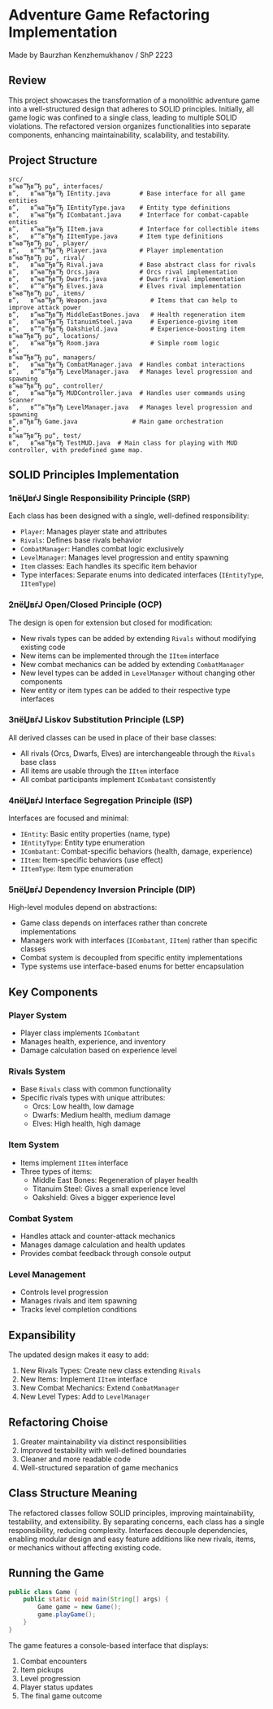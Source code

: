 # Adventure Game Refactoring Implementation
Made by Baurzhan Kenzhemukhanov / ShP 2223


## Review
This project showcases the transformation of a monolithic adventure game into a well-structured design that adheres to SOLID principles. Initially, all game logic was confined to a single class, leading to multiple SOLID violations. The refactored version organizes functionalities into separate components, enhancing maintainability, scalability, and testability.

## Project Structure
```
src/
в”њв”Ђв”Ђ рџ“‚ interfaces/
в”‚   в”њв”Ђв”Ђ IEntity.java        # Base interface for all game entities
в”‚   в”њв”Ђв”Ђ IEntityType.java    # Entity type definitions
в”‚   в”њв”Ђв”Ђ ICombatant.java     # Interface for combat-capable entities
в”‚   в”њв”Ђв”Ђ IItem.java          # Interface for collectible items
в”‚   в””в”Ђв”Ђ IItemType.java      # Item type definitions
в”њв”Ђв”Ђ рџ“‚ player/
в”‚   в””в”Ђв”Ђ Player.java         # Player implementation
в”њв”Ђв”Ђ рџ“‚ rival/
в”‚   в”њв”Ђв”Ђ Rival.java          # Base abstract class for rivals
в”‚   в”њв”Ђв”Ђ Orcs.java           # Orcs rival implementation
в”‚   в”њв”Ђв”Ђ Dwarfs.java         # Dwarfs rival implementation
в”‚   в””в”Ђв”Ђ Elves.java          # Elves rival implementation
в”њв”Ђв”Ђ рџ“‚ items/
в”‚   в”њв”Ђв”Ђ Weapon.java            # Items that can help to improve attack power 
в”‚   в”њв”Ђв”Ђ MiddleEastBones.java   # Health regeneration item
в”‚   в”њв”Ђв”Ђ TitanuimSteel.java     # Experience-giving item
в”‚   в””в”Ђв”Ђ Oakshield.java         # Experience-boosting item
в”њв”Ђв”Ђ рџ“‚ locations/
в”‚   в”њв”Ђв”Ђ Room.java              # Simple room logic
в”‚
в”њв”Ђв”Ђ рџ“‚ managers/
в”‚   в”њв”Ђв”Ђ CombatManager.java  # Handles combat interactions
в”‚   в””в”Ђв”Ђ LevelManager.java   # Manages level progression and spawning
в”њв”Ђв”Ђ рџ“‚ controller/
в”‚   в”њв”Ђв”Ђ MUDController.java  # Handles user commands using Scanner
в”‚   в””в”Ђв”Ђ LevelManager.java   # Manages level progression and spawning
в”‚в”Ђв”Ђ Game.java               # Main game orchestration
в”‚
в”њв”Ђв”Ђ рџ“‚ test/
в”‚   в”њв”Ђв”Ђ TestMUD.java  # Main class for playing with MUD controller, with predefined game map.

```

## SOLID Principles Implementation

### 1пёЏвѓЈ Single Responsibility Principle (SRP)
Each class has been designed with a single, well-defined responsibility:
- `Player`: Manages player state and attributes
- `Rivals`: Defines base rivals behavior
- `CombatManager`: Handles combat logic exclusively
- `LevelManager`: Manages level progression and entity spawning
- `Item` classes: Each handles its specific item behavior
- Type interfaces: Separate enums into dedicated interfaces (`IEntityType`, `IItemType`)

### 2пёЏвѓЈ Open/Closed Principle (OCP)
The design is open for extension but closed for modification:
- New rivals types can be added by extending `Rivals` without modifying existing code
- New items can be implemented through the `IItem` interface
- New combat mechanics can be added by extending `CombatManager`
- New level types can be added in `LevelManager` without changing other components
- New entity or item types can be added to their respective type interfaces

### 3пёЏвѓЈ Liskov Substitution Principle (LSP)
All derived classes can be used in place of their base classes:
- All rivals (Orcs, Dwarfs, Elves) are interchangeable through the `Rivals` base class
- All items are usable through the `IItem` interface
- All combat participants implement `ICombatant` consistently

### 4пёЏвѓЈ Interface Segregation Principle (ISP)
Interfaces are focused and minimal:
- `IEntity`: Basic entity properties (name, type)
- `IEntityType`: Entity type enumeration
- `ICombatant`: Combat-specific behaviors (health, damage, experience)
- `IItem`: Item-specific behaviors (use effect)
- `IItemType`: Item type enumeration

### 5пёЏвѓЈ Dependency Inversion Principle (DIP)
High-level modules depend on abstractions:
- Game class depends on interfaces rather than concrete implementations
- Managers work with interfaces (`ICombatant`, `IItem`) rather than specific classes
- Combat system is decoupled from specific entity implementations
- Type systems use interface-based enums for better encapsulation

## Key Components

### Player System
- Player class implements `ICombatant`
- Manages health, experience, and inventory
- Damage calculation based on experience level

### Rivals System
- Base `Rivals` class with common functionality
- Specific rivals types with unique attributes:
  - Orcs: Low health, low damage
  - Dwarfs: Medium health, medium damage
  - Elves: High health, high damage

### Item System
- Items implement `IItem` interface
- Three types of items:
  - Middle East Bones: Regeneration of player health
  - Titanuim Steel: Gives a small experience level
  - Oakshield: Gives a bigger experience level

### Combat System
- Handles attack and counter-attack mechanics
- Manages damage calculation and health updates
- Provides combat feedback through console output

### Level Management
- Controls level progression
- Manages rivals and item spawning
- Tracks level completion conditions

## Expansibility
The updated design makes it easy to add:
1. New Rivals Types: Create new class extending `Rivals`
2. New Items: Implement `IItem` interface
3. New Combat Mechanics: Extend `CombatManager`
4. New Level Types: Add to `LevelManager`

## Refactoring Choise
1. Greater maintainability via distinct responsibilities
2. Improved testability with well-defined boundaries
3. Cleaner and more readable code
4. Well-structured separation of game mechanics

## Class Structure Meaning
The refactored classes follow SOLID principles, improving maintainability, testability, and extensibility. By separating concerns, each class has a single responsibility, reducing complexity. Interfaces decouple dependencies, enabling modular design and easy feature additions like new rivals, items, or mechanics without affecting existing code.

## Running the Game
```java
public class Game {
    public static void main(String[] args) {
        Game game = new Game();
        game.playGame();
    }
}
```

The game features a console-based interface that displays:

1. Combat encounters
2. Item pickups
3. Level progression
4. Player status updates
5. The final game outcome
